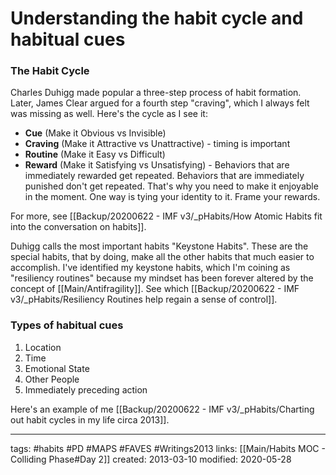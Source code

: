 # Understanding the habit cycle and habitual cues
### The Habit Cycle
Charles Duhigg made popular a three-step process of habit formation. Later, James Clear argued for a fourth step "craving", which I always felt was missing as well. Here's the cycle as I see it:

- **Cue** (Make it Obvious vs Invisible)
- **Craving** (Make it Attractive vs Unattractive) - timing is important
- **Routine** (Make it Easy vs Difficult)
- **Reward** (Make it Satisfying vs Unsatisfying) - Behaviors that are immediately rewarded get repeated. Behaviors that are immediately punished don't get repeated. That's why you need to make it enjoyable in the moment. One way is tying your identity to it. Frame your rewards.

For more, see [[Backup/20200622 - IMF v3/_pHabits/How Atomic Habits fit into the conversation on habits]].

Duhigg calls the most important habits "Keystone Habits". These are the special habits, that by doing, make all the other habits that much easier to accomplish. I've identified my keystone habits, which I'm coining as "resiliency routines" because my mindset has been forever altered by the concept of [[Main/Antifragility]]. See which [[Backup/20200622 - IMF v3/_pHabits/Resiliency Routines help regain a sense of control]].

### Types of habitual cues
1. Location
2. Time
3. Emotional State
4. Other People
5. Immediately preceding action

Here's an example of me [[Backup/20200622 - IMF v3/_pHabits/Charting out habit cycles in my life circa 2013]].

---
tags: #habits #PD #MAPS #FAVES #Writings2013
links: [[Main/Habits MOC - Colliding Phase#Day 2]]
created: 2013-03-10
modified: 2020-05-28
